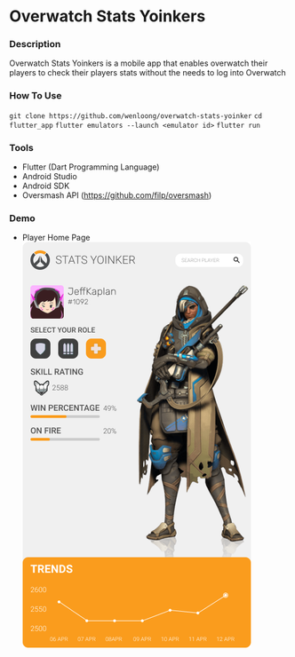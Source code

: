 # Overwatch Stats Yoinkers

### Description
Overwatch Stats Yoinkers is a mobile app that enables overwatch their players to check their players stats without the needs to log into Overwatch

### How To Use
`git clone https://github.com/wenloong/overwatch-stats-yoinker`
`cd flutter_app`
`flutter emulators --launch <emulator id>`
`flutter run`

### Tools
- Flutter (Dart Programming Language)
- Android Studio
- Android SDK
- Oversmash API (https://github.com/filp/oversmash)

### Demo
- Player Home Page  
![HomePage Demo Image](/images/Home.png)

